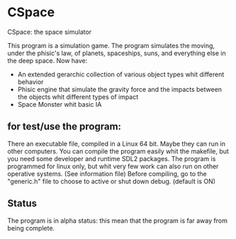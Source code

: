 # CSpace
CSpace: the space simulator

This program is a simulation game. The program simulates the moving, under the phisic's law, of planets, spaceships, suns, and everything else in the deep space.
Now have:
- An extended gerarchic collection of various object types whit different behavior
- Phisic engine that simulate the gravity force and the impacts between the objects whit different types of impact
- Space Monster whit basic IA

for test/use the program:
-------------------------
There an executable file, compiled in a Linux 64 bit. Maybe they can run in other computers.
You can compile the program easily whit the makefile, but you need some developer and runtime SDL2 packages.
The program is programmed for linux only, but whit very few work can also run on other operative systems. (See information file)
Before compiling, go to the "generic.h" file to choose to active or shut down debug. (default is ON)

Status
------
The program is in alpha status: this mean that the program is far away from being complete.
